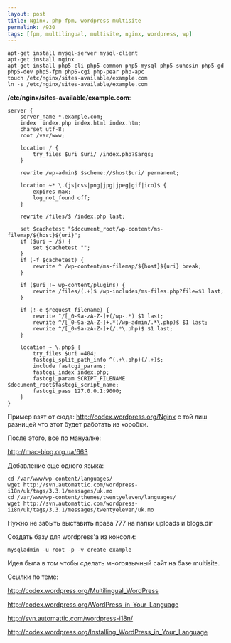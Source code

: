 ```yaml
---
layout: post
title: Nginx, php-fpm, wordpress multisite
permalink: /930
tags: [fpm, multilingual, multisite, nginx, wordpress, wp]
---
```


    apt-get install mysql-server mysql-client
    apt-get install nginx
    apt-get install php5-cli php5-common php5-mysql php5-suhosin php5-gd php5-dev php5-fpm php5-cgi php-pear php-apc
    touch /etc/nginx/sites-available/example.com
    ln -s /etc/nginx/sites-available/example.com

**/etc/nginx/sites-available/example.com**:

    server {
        server_name *.example.com;
        index  index.php index.html index.htm;
        charset utf-8;
        root /var/www;

        location / {
            try_files $uri $uri/ /index.php?$args;
        }

        rewrite /wp-admin$ $scheme://$host$uri/ permanent;

        location ~* \.(js|css|png|jpg|jpeg|gif|ico)$ {
            expires max;
            log_not_found off;
        }

        rewrite /files/$ /index.php last;

        set $cachetest "$document_root/wp-content/ms-filemap/${host}${uri}";
        if ($uri ~ /$) {
            set $cachetest "";
        }
        if (-f $cachetest) {
            rewrite ^ /wp-content/ms-filemap/${host}${uri} break;
        }

        if ($uri !~ wp-content/plugins) {
            rewrite /files/(.+)$ /wp-includes/ms-files.php?file=$1 last;
        }

        if (!-e $request_filename) {
            rewrite ^/[_0-9a-zA-Z-]+(/wp-.*) $1 last;
            rewrite ^/[_0-9a-zA-Z-]+.*(/wp-admin/.*\.php)$ $1 last;
            rewrite ^/[_0-9a-zA-Z-]+(/.*\.php)$ $1 last;
        }

        location ~ \.php$ {
            try_files $uri =404;
            fastcgi_split_path_info ^(.+\.php)(/.+)$;
            include fastcgi_params;
            fastcgi_index index.php;
            fastcgi_param SCRIPT_FILENAME $document_root$fastcgi_script_name;
            fastcgi_pass 127.0.0.1:9000;
        }
    }

Пример взят от сюда: <http://codex.wordpress.org/Nginx> с той лиш разницей что этот будет работать из коробки.

После этого, все по мануалке:

<http://mac-blog.org.ua/663>

Добавление еще одного языка:

    cd /var/www/wp-content/languages/
    wget http://svn.automattic.com/wordpress-i18n/uk/tags/3.3.1/messages/uk.mo
    cd /var/www/wp-content/themes/twentyeleven/languages/
    wget http://svn.automattic.com/wordpress-i18n/uk/tags/3.3.1/messages/twentyeleven/uk.mo

Нужно не забыть выставить права 777 на папки uploads и blogs.dir

Создать базу для wordpress'а из консоли:

    mysqladmin -u root -p -v create example

Идея была в том чтобы сделать многоязычный сайт на базе multisite.

Ссылки по теме:

<http://codex.wordpress.org/Multilingual_WordPress>

<http://codex.wordpress.org/WordPress_in_Your_Language>

<http://svn.automattic.com/wordpress-i18n/>

<http://codex.wordpress.org/Installing_WordPress_in_Your_Language>

